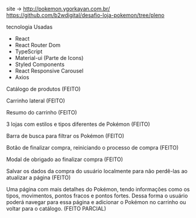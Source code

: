 site -> http://pokemon.ygorkayan.com.br/
https://github.com/b2wdigital/desafio-loja-pokemon/tree/pleno

tecnologia Usadas
  - React
  - React Router Dom
  - TypeScript
  - Material-ui (Parte de Icons)
  - Styled Components
  - React Responsive Carousel
  - Axios

Catálogo de produtos (FEITO)

Carrinho lateral (FEITO)

Resumo do carrinho (FEITO)

3 lojas com estilos e tipos diferentes de Pokémon (FEITO)

Barra de busca para filtrar os Pokémon (FEITO)

Botão de finalizar compra, reiniciando o processo de compra (FEITO)

Modal de obrigado ao finalizar compra (FEITO)

Salvar os dados da compra do usuário localmente para não perdê-las ao atualizar a página (FEITO)

Uma página com mais detalhes do Pokémon, tendo informações como os tipos, movimentos, pontos fracos e pontos fortes. Dessa forma o usuário poderá navegar para essa página e adicionar o Pokémon no carrinho ou voltar para o catálogo.
(FEITO PARCIAL)